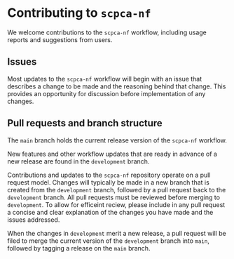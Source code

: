 # Contributing to `scpca-nf`

We welcome contributions to the `scpca-nf` workflow, including usage reports and suggestions from users.

## Issues

Most updates to the `scpca-nf` workflow will begin with an issue that describes a change to be made and the reasoning behind that change.
This provides an opportunity for discussion before implementation of any changes.

## Pull requests and branch structure 

The `main` branch holds the current release version of the `scpca-nf` workflow.

New features and other workflow updates that are ready in advance of a new release are found in the `development` branch. 
 
Contributions and updates to the `scpca-nf` repository operate on a pull request model. 
Changes will typically be made in a new branch that is created from the `development` branch, followed by a pull request back to the `development` branch.
All pull requests must be reviewed before merging to `development`. 
To allow for efficeint reciew, please include in any pull request a concise and clear explanation of the changes you have made and the issues addressed. 

When the changes in `development` merit a new release, a pull request will be filed to merge the current version of the `development` branch into `main`, followed by tagging a release on the `main` branch.

